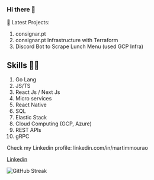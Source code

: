 ### Hi there 👋

👷 Latest Projects: 

1. consignar.pt
2. consignar.pt Infrastructure with Terraform
3. Discord Bot to Scrape Lunch Menu (used GCP Infra)

## Skills 👨‍💻

1. Go Lang
2. JS/TS
3. React Js / Next Js
4. Micro services
5. React Native
6. SQL
7. Elastic Stack
8. Cloud Computing (GCP, Azure)
9. REST APIs
10. gRPC


Check my Linkedin profile: linkedin.com/in/martimmourao  

[Linkedin](https://www.linkedin.com/in/martimmourao/)

<div>
  <img src="https://streak-stats.demolab.com?user=mdmourao&theme=dark" alt="GitHub Streak" />
</div>

<div>
  <img vertical-align="baseline" src="https://github-readme-stats-nu-eight-50.vercel.app/api/top-langs/?username=mdmourao&hide_progress=true&langs_count=6&theme=dark"  alt=""/>
  <img vertical-align="baseline" src="https://github-readme-stats-nu-eight-50.vercel.app/api?username=mdmourao&show_icons=true&theme=dark&hide_title=true&rank_icon=github&hide_rank=true&hide=contribs"  alt=""/>

</div>

